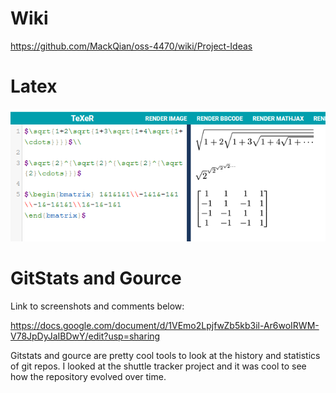 # Wiki
https://github.com/MackQian/oss-4470/wiki/Project-Ideas
# Latex
![Latex](lab03LatexFormulas.png)
# GitStats and Gource
Link to screenshots and comments below:

https://docs.google.com/document/d/1VEmo2LpjfwZb5kb3il-Ar6woIRWM-V78JpDyJaIBDwY/edit?usp=sharing

Gitstats and gource are pretty cool tools to look at the history and statistics of git repos. I looked at the shuttle tracker project and it was cool to see how the repository evolved over time.
